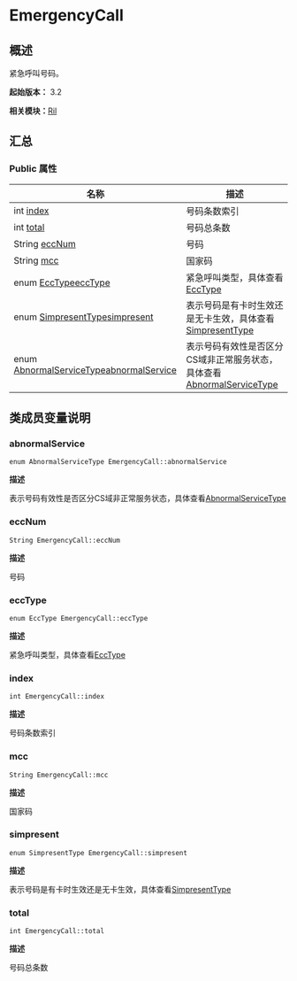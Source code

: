 # EmergencyCall


## 概述

紧急呼叫号码。

**起始版本：** 3.2

**相关模块：**[Ril](_ril_v11.md)


## 汇总


### Public 属性

| 名称 | 描述 | 
| -------- | -------- |
| int [index](#index) | 号码条数索引 | 
| int [total](#total) | 号码总条数 | 
| String [eccNum](#eccnum) | 号码 | 
| String [mcc](#mcc) | 国家码 | 
| enum [EccType](_ril_v11.md#ecctype)[eccType](#ecctype) | 紧急呼叫类型，具体查看[EccType](_ril_v11.md#ecctype) | 
| enum [SimpresentType](_ril_v11.md#simpresenttype)[simpresent](#simpresent) | 表示号码是有卡时生效还是无卡生效，具体查看[SimpresentType](_ril_v11.md#simpresenttype) | 
| enum [AbnormalServiceType](_ril_v11.md#abnormalservicetype)[abnormalService](#abnormalservice) | 表示号码有效性是否区分CS域非正常服务状态，具体查看[AbnormalServiceType](_ril_v11.md#abnormalservicetype) | 


## 类成员变量说明


### abnormalService

```
enum AbnormalServiceType EmergencyCall::abnormalService
```

**描述**

表示号码有效性是否区分CS域非正常服务状态，具体查看[AbnormalServiceType](_ril_v11.md#abnormalservicetype)


### eccNum

```
String EmergencyCall::eccNum
```

**描述**

号码


### eccType

```
enum EccType EmergencyCall::eccType
```

**描述**

紧急呼叫类型，具体查看[EccType](_ril_v11.md#ecctype)


### index

```
int EmergencyCall::index
```

**描述**

号码条数索引


### mcc

```
String EmergencyCall::mcc
```

**描述**

国家码


### simpresent

```
enum SimpresentType EmergencyCall::simpresent
```

**描述**

表示号码是有卡时生效还是无卡生效，具体查看[SimpresentType](_ril_v11.md#simpresenttype)


### total

```
int EmergencyCall::total
```

**描述**

号码总条数

